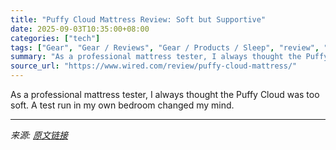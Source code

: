 ```yaml
---
title: "Puffy Cloud Mattress Review: Soft but Supportive"
date: 2025-09-03T10:35:00+08:00
categories: ["tech"]
tags: ["Gear", "Gear / Reviews", "Gear / Products / Sleep", "review", "mattresses", "Sleep", "online shopping", "Reviews", "Product Review"]
summary: "As a professional mattress tester, I always thought the Puffy Cloud was too soft. A test run in my own bedroom changed my mind."
source_url: "https://www.wired.com/review/puffy-cloud-mattress/"
---
```


As a professional mattress tester, I always thought the Puffy Cloud was too soft. A test run in my own bedroom changed my mind.

---

*来源: [原文链接](https://www.wired.com/review/puffy-cloud-mattress/)*
